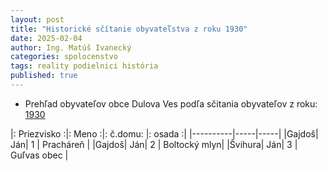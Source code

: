 ```yaml
---
layout: post
title: "Historické sčítanie obyvateľstva z roku 1930"
date: 2025-02-04
author: Ing. Matúš Ivanecký
categories: spolocenstvo
tags: reality podielnici história
published: true
---
```


- Prehľad obyvateľov obce Dulova Ves podľa sčitania obyvateľov z roku: [1930](https://slovakiana.sk/scitacie-harky/cair-ko29rli)


|: Priezvisko :|: Meno :|: č.domu: |: osada :|
|----------|-----|-----|
|Gajdoš| Ján| 1  | Pracháreň    |
|Gajdoš| Ján| 2  | Boltocký mlyn|
|Švihura| Ján| 3  | Guľvas obec |
